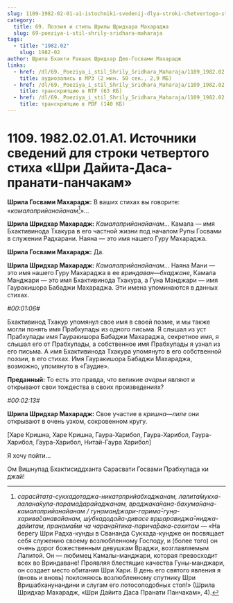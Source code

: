 ```yaml
---
slug: 1109-1982-02-01-a1-istochniki-svedenij-dlya-stroki-chetvertogo-stiha-shri-dajita-dasa-pranati-panchakam
category:
  title: 69. Поэзия и стиль Шрилы Шридхара Махараджа
  slug: 69-poeziya-i-stil-shrily-sridhara-maharaja
tags:
  - title: "1982.02"
    slug: 1982-02
author: Шрила Бхакти Ракшак Шридхар Дев-Госвами Махарадж
links:
  - href: /dl/69._Poeziya_i_stil_Shrily_Sridhara_Maharaja/1109_1982.02.01.A1_SridharMj_Istochniki_svedenij_dlja_stroki_chetvertogo_stiha_Shri_Dajita-Dasa-pranati-panchakam.mp3
    title: аудиозапись в MP3 (2 мин. 50 сек., 2,9 МБ)
  - href: /dl/69._Poeziya_i_stil_Shrily_Sridhara_Maharaja/1109_1982.02.01.A1_SridharMj_Istochniki_svedenij_dlja_stroki_chetvertogo_stiha_Shri_Dajita-Dasa-pranati-panchakam.rtf
    title: транскрипцию в RTF (63 КБ)
  - href: /dl/69._Poeziya_i_stil_Shrily_Sridhara_Maharaja/1109_1982.02.01.A1_SridharMj_Istochniki_svedenij_dlja_stroki_chetvertogo_stiha_Shri_Dajita-Dasa-pranati-panchakam.pdf
    title: транскрипцию в PDF (140 КБ)
---
```


# 1109. 1982.02.01.A1. Источники сведений для строки четвертого стиха «Шри Дайита-Даса-пранати-панчакам»

**Шрила Госвами Махарадж:** В ваших стихах вы говорите: «*камалаприйанайанам*[^_ftn1]»…

**Шрила Шридхар Махарадж:** *Камалаприйанайанам*… Камала — имя Бхактивинода Тхакура в его частной жизни под началом Рупы Госвами в служении Радхарани. Наяна — это имя нашего Гуру Махараджа.

**Шрила Госвами Махарадж:** Да.

**Шрила Шридхар Махарадж:** *Камалаприйанайанам*… Наяна Мани — это имя нашего Гуру Махараджа в ее *вриндаван*—*бхаджане*, Камала Манджари — это имя Бхактивинода Тхакура, а Гуна Манджари — имя Гауракишора Бабаджи Махараджа. Эти имена упоминаются в данных стихах.

*#00:01:06#*

Бхактивинод Тхакур упомянул свое имя в своей поэме, и мы также могли понять имя Прабхупады из одного письма. Я слышал из уст Прабхупады имя Гауракишора Бабаджи Махараджа, секретное имя, я слышал его от Прабхупады, а собственное имя Прабхупады я узнал из его письма. А имя Бхактивинода Тхакура упомянуто в его собственной поэзии, в его стихах. Имя Гауракишора Бабаджи Махараджа, возможно, упомянуто в «Гаудие».

**Преданный:** То есть это правда, что великие *ачарьи* являют и открывают свои тождества в своих произведениях?

*#00:02:13#*

**Шрила Шридхар Махарадж:** Свое участие в *кришна*—*лиле* они открывают в очень узком, сокровенном кругу.

[Харе Кришна, Харе Кришна, Гаура-Харибол, Гаура-Харибол, Гаура-Харибол, Гаура-Харибол, Нитай-Гаура Харибол]

Я хочу пойти…

Ом Вишнупад Бхактисиддханта Сарасвати Госвами Прабхупада ки джай!



[^_ftn1]: *сарасӣтат̣а-сукхадот̣аджа-никат̣априйабхаджанам, лалита̄мукха-лалана̄кула-парама̄дарайаджанам, враджака̄нана-бахума̄нана-камалаприйанайанам / гун̣аман̃джари-гарима̄-гун̣а-харива̄санавайанам, ш́убхадодайа-дивасе вр̣ш̣аравиджа̄-ниджа-дайитам, пран̣ама̄ми ча чаран̣а̄нтика-парича̄рака-сахитам* — «На берегу Шри Радха-кунды в Свананда Сукхада-кундже он посвящает себя служению своему возлюбленному Господу, и (более того) он очень дорог божественным девушкам Враджи, возглавляемым Лалитой. Он — любимец Камалы-манджари, которая превосходит всех во Вриндаване! Проявляя блестящие качества Гуны-манджари, он создает место обитания Шри Хари. В день его святого явления я (вновь и вновь) поклоняюсь возлюбленному спутнику Шри Вришабханунандини и слугам его лотосоподобных стоп!» (Шрила Шридхар Махарадж, «Шри Дайита Даса Пранати Панчакам», 4).

